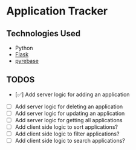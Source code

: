 # Application Tracker

## Technologies Used

- Python
- [Flask](https://flask.palletsprojects.com/en/3.0.x/)
- [pyrebase](https://github.com/nhorvath/Pyrebase4)

## TODOS

- [✅] Add server logic for adding an application
- [ ] Add server logic for deleting an application
- [ ] Add server logic for updating an application
- [ ] Add server logic for getting all applications
- [ ] Add client side logic to sort applications?
- [ ] Add client side logic to filter applications?
- [ ] Add client side logic to search applications?
